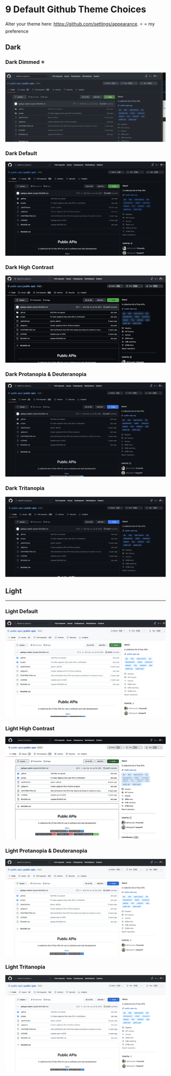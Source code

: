 # 9 Default Github Theme Choices

Alter your theme here: https://github.com/settings/appearance. ⭐ = my preference

## Dark
### Dark Dimmed ⭐ 
![](DarkDimmed.png)

### Dark Default
![](Dark%20default.png)


### Dark High Contrast
![](Dark%20high%20contrast.png)


### Dark Protanopia & Deuteranopia

![](Dark%20Protanopia%20&%20Deuteranopia.png)


### Dark Tritanopia
![](Dark%20Tritanopia.png)


## Light
---
### Light Default
![|](Light%20Default.png)

### Light High Contrast
![](Light%20high%20contrast.png)


### Light Protanopia & Deuteranopia
![](Light%20Protanopia%20&%20Deuteranopia.png)

### Light Tritanopia
![](Light%20Tritanopia.png)


